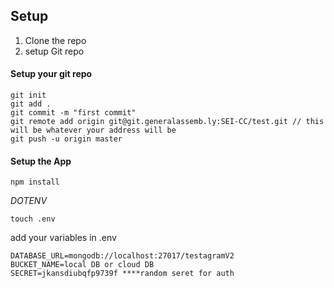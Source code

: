 ## Setup 

1. Clone the repo
2. setup Git repo


#### Setup your git repo

```
git init
git add .
git commit -m "first commit"
git remote add origin git@git.generalassemb.ly:SEI-CC/test.git // this will be whatever your address will be
git push -u origin master
```

#### Setup the App

```npm install```

*DOTENV*

`touch .env`

add your variables in .env

```
DATABASE_URL=mongodb://localhost:27017/testagramV2
BUCKET_NAME=local DB or cloud DB
SECRET=jkansdiubqfp9739f ****random seret for auth
```
